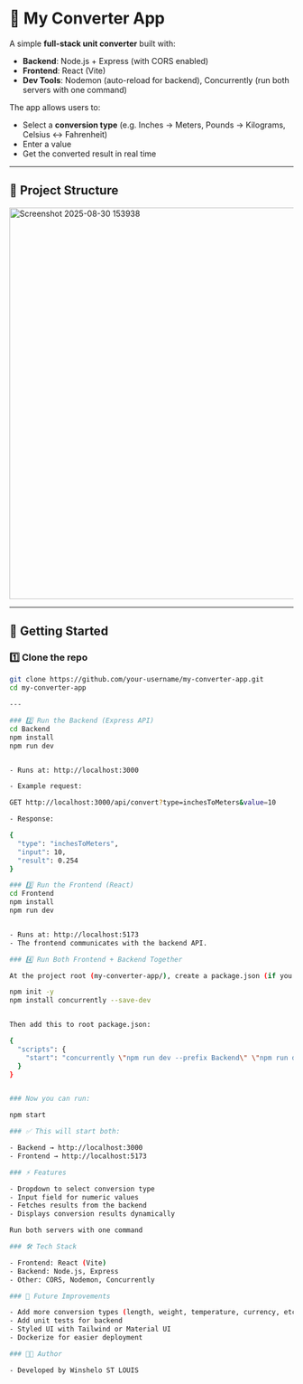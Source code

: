 # 🧮 My Converter App

A simple **full-stack unit converter** built with:

- **Backend**: Node.js + Express (with CORS enabled)
- **Frontend**: React (Vite)
- **Dev Tools**: Nodemon (auto-reload for backend), Concurrently (run both servers with one command)

The app allows users to:
- Select a **conversion type** (e.g. Inches → Meters, Pounds → Kilograms, Celsius ↔ Fahrenheit)
- Enter a value
- Get the converted result in real time

---

## 📂 Project Structure

<img width="717" height="693" alt="Screenshot 2025-08-30 153938" src="https://github.com/user-attachments/assets/002f5f36-f26f-41a7-91fb-88560709a7f8" />




---

## 🚀 Getting Started

### 1️⃣ Clone the repo
```bash
git clone https://github.com/your-username/my-converter-app.git
cd my-converter-app

---

### 2️⃣ Run the Backend (Express API)
cd Backend
npm install
npm run dev


- Runs at: http://localhost:3000

- Example request:

GET http://localhost:3000/api/convert?type=inchesToMeters&value=10

- Response:

{
  "type": "inchesToMeters",
  "input": 10,
  "result": 0.254
}

### 3️⃣ Run the Frontend (React)
cd Frontend
npm install
npm run dev


- Runs at: http://localhost:5173
- The frontend communicates with the backend API.

### 4️⃣ Run Both Frontend + Backend Together

At the project root (my-converter-app/), create a package.json (if you don’t already have one):

npm init -y
npm install concurrently --save-dev


Then add this to root package.json:

{
  "scripts": {
    "start": "concurrently \"npm run dev --prefix Backend\" \"npm run dev --prefix Frontend\""
  }
}


### Now you can run:

npm start

### ✅ This will start both:

- Backend → http://localhost:3000
- Frontend → http://localhost:5173

### ⚡ Features

- Dropdown to select conversion type
- Input field for numeric values
- Fetches results from the backend
- Displays conversion results dynamically

Run both servers with one command

### 🛠 Tech Stack

- Frontend: React (Vite)
- Backend: Node.js, Express
- Other: CORS, Nodemon, Concurrently

### 🔮 Future Improvements

- Add more conversion types (length, weight, temperature, currency, etc.)
- Add unit tests for backend
- Styled UI with Tailwind or Material UI
- Dockerize for easier deployment

### 👨‍💻 Author

- Developed by Winshelo ST LOUIS